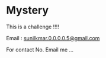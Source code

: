 # Mystery
This is a challenge !!!!

Email : sunilkmar.0.0.0.0.5@gmail.com

For contact No. Email me ...
